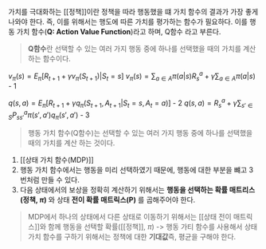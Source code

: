 가치를 극대화하는 [[정책]]이란 정책을 따라 행동했을 떄 가치 함수의 결과가 가장 좋게 나와야 한다.
즉, 이를 위해서는 행도에 따른 가치를 평가하는 함수가 필요하다. 이를 행동 가치 함수(**Q: Action Value Function**)라고 하며, Q함수 라고 부른다.

> **Q함수**란 선택할 수 있는 여러 가지 행동 중에 하나를 선택했을 때의 가치를 계산하는 함수이다.

$v_\pi(s) = E_\pi[R_{t+1} + \gamma v_\pi(S_{t+1})|S_t = s]$
$v_\pi(s) = \sum_{a \in A}\pi(a | s)R_s^a + \gamma \sum_{a \in A}\pi(a | s)$ - 1


$q(s,a) = E_\pi[R_{t+1} + \gamma q_\pi(S_{t+1},A_{t+1}|S_t = s,A_t = a)]$ - 2
$q(s,a) = R_s^a + \gamma \sum_{s' \in S}P_{ss'}^a\pi(s',a')q_\pi(s',a')$ - 3

> 행동 가치 함수(Q함수)는 선택할 수 있는 여러 가지 행동 중에 하나를 선택했을 때의 가치를 계산 하는 것이다.

1. [[상태 가치 함수(MDP)]]
2. 행동 가치 함수에서는 행동을 미리 선택하였기 때문에, 행동에 대한 부분을 뺴고 3번처럼 만들 수 있다.
3. 다음 상태에서의 보상을 정확히 계산하기 위해서는 **행동을 선택하는 확률 매트리스(정책, $\pi$)** 와 상태 **전이 확률 매트릭스(P)** 를 곱해주어야 한다.

> MDP에서 하나의 상태에서 다른 상태로 이동하기 위해서는 [[상태 전이 매트릭스]]와 함께 행동을 선택할 확률([[정책]], $\pi$)
> -> 행동 가티 함수를 사용해서 상태 가치 함수를 구하기 위해서는 정책에 대한 **기대값**즉, 평균을 구해야 한다.
